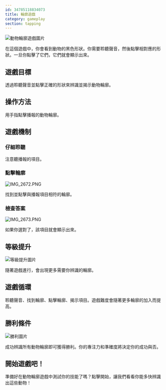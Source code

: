 ```yaml
---
id: 34785118834073
title: 輪廓遊戲
category: gameplay
section: tapping
---
```

![動物輪廓遊戲圖片](https://help.studycat.com/hc/article_attachments/34915780007577)

在這個遊戲中，你會看到動物的黑色形狀。你需要聆聽聲音，然後點擊相對應的形狀。一旦你點擊了它們，它們就會顯示出來。

遊戲目標
---------

透過聆聽聲音並點擊正確的形狀來辨識並揭示動物輪廓。

操作方法
--------

用手指點擊播報的動物輪廓。

遊戲機制
------------------

### 仔細聆聽

注意聽播報的項目。

### 點擊輪廓

![IMG_2672.PNG](https://help.studycat.com/hc/article_attachments/34785088097433)

找到並點擊與播報項目相符的輪廓。

### 檢查答案

![IMG_2673.PNG](https://help.studycat.com/hc/article_attachments/34785088100761)

如果你選對了，該項目就會顯示出來。

等級提升
-----------------

![等級提升圖片](https://help.studycat.com/hc/article_attachments/34915749569049)

隨著遊戲進行，會出現更多需要你辨識的輪廓。

遊戲循環
-------------

聆聽聲音、找到輪廓、點擊輪廓、揭示項目。遊戲難度會隨著更多輪廓的加入而提高。

勝利條件
-------

![勝利圖片](https://help.studycat.com/hc/article_attachments/34915749571993)

成功辨識所有動物輪廓即可獲得勝利。你的專注力和準確度將決定你的成功與否。

開始遊戲吧！
-----------

準備好在動物輪廓遊戲中測試你的技能了嗎？點擊開始，讓我們看看你能多快辨識出這些動物！